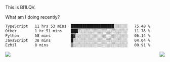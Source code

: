 This is BI1LQV.

What am I doing recently?

<!--START_SECTION:waka-->

```txt
TypeScript   11 hrs 53 mins  ███████████████████░░░░░░   75.48 %
Other        1 hr 51 mins    ███░░░░░░░░░░░░░░░░░░░░░░   11.76 %
Python       58 mins         █▓░░░░░░░░░░░░░░░░░░░░░░░   06.14 %
JavaScript   38 mins         █░░░░░░░░░░░░░░░░░░░░░░░░   04.04 %
Ezhil        8 mins          ▒░░░░░░░░░░░░░░░░░░░░░░░░   00.91 %
```

<!--END_SECTION:waka-->
<img align="right" src="https://github-readme-stats.vercel.app/api?username=bi1lqv&show_icons=true&count_private=true">

<img src="https://metrics.lecoq.io/bi1lqv?template=classic&base.activity=0&base.community=0&base.repositories=0&base.metadata=0&isocalendar=1&base=header%2C%20activity%2C%20community%2C%20repositories%2C%20metadata&base.indepth=false&base.hireable=false&isocalendar=false&isocalendar.duration=full-year&config.timezone=Asia%2FShanghai">
